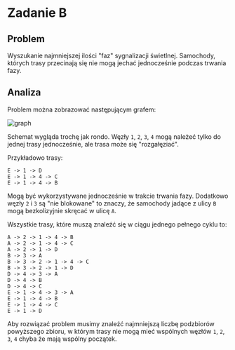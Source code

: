 # Zadanie B

## Problem

Wyszukanie najmniejszej ilości "faz" sygnalizacji świetlnej. Samochody, których trasy przecinają się nie mogą jechać jednocześnie podczas trwania fazy.

## Analiza

Problem można zobrazować następującym grafem:

![graph](https://user-images.githubusercontent.com/57668948/161397237-a6c51793-355e-41ea-981b-4c83699667a7.png)

Schemat wygląda trochę jak rondo. Węzły `1`, `2`, `3`, `4` mogą należeć tylko do jednej trasy jednocześnie, ale trasa może się "rozgałęziać".

Przykładowo trasy:

```text
E -> 1 -> D
E -> 1 -> 4 -> C
E -> 1 -> 4 -> B
```

Mogą być wykorzystywane jednocześnie w trakcie trwania fazy. Dodatkowo węzły `2` i `3` są "nie blokowane" to znaczy, że samochody jadące z ulicy `B` mogą bezkolizyjnie skręcać w ulicę `A`.

Wszystkie trasy, które muszą znaleźć się w ciągu jednego pełnego cyklu to:

```text
A -> 2 -> 1 -> 4 -> B
A -> 2 -> 1 -> 4 -> C
A -> 2 -> 1 -> D
B -> 3 -> A
B -> 3 -> 2 -> 1 -> 4 -> C
B -> 3 -> 2 -> 1 -> D
D -> 4 -> 3 -> A
D -> 4 -> B
D -> 4 -> C
E -> 1 -> 4 -> 3 -> A
E -> 1 -> 4 -> B
E -> 1 -> 4 -> C
E -> 1 -> D
```

Aby rozwiązać problem musimy znaleźć najmniejszą liczbę podzbiorów powyższego zbioru, w którym trasy nie mogą mieć wspólnych węzłów `1`, `2`, `3`, `4` chyba że mają wspólny początek.
